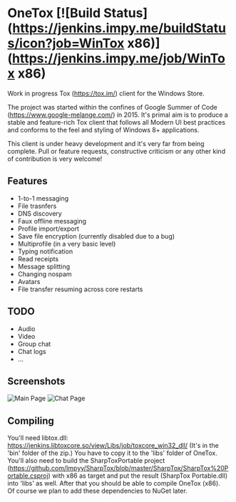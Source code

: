 # OneTox [![Build Status](https://jenkins.impy.me/buildStatus/icon?job=WinTox x86)](https://jenkins.impy.me/job/WinTox x86)
Work in progress Tox (https://tox.im/) client for the Windows Store.

The project was started within the confines of Google Summer of Code (https://www.google-melange.com/) in 2015. It's primal aim is to produce a stable and feature-rich Tox client that follows all Modern UI best practices and conforms to the feel and styling of Windows 8+ applications.

This client is under heavy development and it's very far from being complete. Pull or feature requests, constructive criticism or any other kind of contribution is very welcome!

## Features
* 1-to-1 messaging
* File trasnfers
* DNS discovery
* Faux offline messaging
* Profile import/export
* Save file encryption (currently disabled due to a bug)
* Multiprofile (in a very basic level)
* Typing notification
* Read receipts
* Message splitting
* Changing nospam
* Avatars
* File transfer resuming across core restarts

## TODO
* Audio
* Video
* Group chat
* Chat logs
* ...

## Screenshots
![Main Page](http://i.imgur.com/HrqjSxn.png)
![Chat Page](http://i.imgur.com/NHqHykf.png)

## Compiling
You'll need libtox.dll: https://jenkins.libtoxcore.so/view/Libs/job/toxcore_win32_dll/ (It's in the 'bin' folder of the zip.) You have to copy it to the 'libs' folder of OneTox.  
You'll also need to build the SharpToxPortable project (https://github.com/Impyy/SharpTox/blob/master/SharpTox/SharpTox%20Portable.csproj) with x86 as target and put the result (SharpTox Portable.dll) into 'libs' as well. After that you should be able to compile OneTox (x86).  
Of course we plan to add these dependencies to NuGet later.

